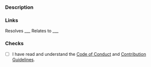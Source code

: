 <!--
Thank you for taking the time to develop and submit improvements to the project.

Please be aware that, except in tiny cases like spelling mistakes in XML docs, it is much preferred that an issue be opened for any proposed changes so that they may be discussed before you start development.
-->

### Description

<!--
Please add a short description of the changes.  Be sure to include:
  - whether this affects the public API surface
  - whether the changes cause breaks in either developer experience or behavior
-->

### Links

<!--
Please add a link to the issue(s) in the appropriate field(s) and delete the others
-->
Resolves ___     <!-- Use if these changes completely resolve the issue -->
Relates to ___   <!-- Use if these changes relate to but do not resolve the issue -->

### Checks

- [ ] I have read and understand the [Code of Conduct](https://github.com/gregsdennis/json-everything/blob/master/CODE_OF_CONDUCT.md) and [Contribution Guidelines](https://github.com/gregsdennis/json-everything/blob/master/CONTRIBUTING.md).
